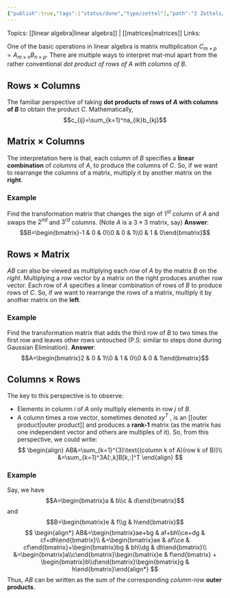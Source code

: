 ```yaml
---
{"publish":true,"tags":["status/done","type/zettel"],"path":"2 Zettels/matrix multiplication.md","permalink":"/2-zettels/matrix-multiplication/","PassFrontmatter":true}
---
```



Topics: [[linear algebra\|linear algebra]] | [[matrices\|matrices]]
Links:

One of the basic operations in linear algebra is matrix multiplication $C_{m\times{p}}=A_{m\times{n}}B_{n\times{p}}$. There are multiple ways to interpret mat-mul apart from the rather conventional *dot product of rows of $A$ with columns of $B$*.

## Rows $\times$ Columns
The familiar perspective of taking **dot products of rows of $A$ with columns of $B$** to obtain the product $C$. Mathematically, $$c_{ij}=\sum_{k=1}^na_{ik}b_{kj}$$

## Matrix $\times$ Columns
The interpretation here is that, each column of $B$ specifies a **linear combination** of *columns* of $A$, to produce the columns of $C$. So, if we want to rearrange the columns of a matrix, multiply it by another matrix on the **right**.
### Example
Find the transformation matrix that changes the sign of $1^{st}$ column of $A$ and swaps the $2^{nd}$ and $3^{rd}$ columns. (Note $A$ is a $3\times{3}$ matrix, say)
**Answer**: $$B=\begin{bmatrix}-1 & 0 & 0\\0 & 0 & 1\\0 & 1 & 0\end{bmatrix}$$

## Rows $\times$ Matrix
$AB$ can also be viewed as multiplying each *row* of $A$ by the matrix $B$ on the *right*. Multiplying a row vector by a matrix on the right produces another row vector. Each row of $A$ specifies a linear combination of rows of $B$ to produce rows of $C$. So, if we want to rearrange the rows of a matrix, multiply it by another matrix on the **left**.
### Example
Find the transformation matrix that adds the third row of $B$ to two times the first row and leaves other rows untouched (P.S: similar to steps done during Gaussian Elimination).
**Answer**: $$A=\begin{bmatrix}2 & 0 & 1\\0 & 1 & 0\\0 & 0 & 1\end{bmatrix}$$

## Columns $\times$ Rows
The key to this perspective is to observe: 
- Elements in column $i$ of $A$ only multiply elements in row $j$ of $B$.
- A column times a row vector, sometimes denoted $xy^T$ , is an [[outer product\|outer product]] and produces a **rank-$1$** matrix (as the matrix has one independent vector and others are multiples of it).
So, from this perspective, we could write: $$
\begin{align}
AB&=\sum_{k=1}^{3}\text{(column k of A)(row k of B)}\\
&=\sum_{k=1}^3A[:,k]B[k,:]^T
\end{align}
$$
### Example
Say, we have $$A=\begin{bmatrix}a & b\\c & d\end{bmatrix}$$ and $$B=\begin{bmatrix}e & f\\g & h\end{bmatrix}$$
$$
\begin{align*}
AB&=\begin{bmatrix}ae+bg & af+bh\\ce+dg & cf+dh\end{bmatrix}\\
&=\begin{bmatrix}ae & af\\ce & cf\end{bmatrix}+\begin{bmatrix}bg & bh\\dg & dh\end{bmatrix}\\
&=\begin{bmatrix}a\\c\end{bmatrix}\begin{bmatrix}e & f\end{bmatrix} + \begin{bmatrix}b\\d\end{bmatrix}\begin{bmatrix}g & h\end{bmatrix}\end{align*}
$$
Thus, $AB$ can be written as the sum of the corresponding *column-row* **outer products**.
